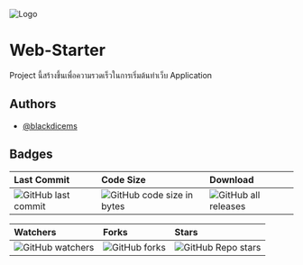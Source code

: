 
![Logo](https://dev-to-uploads.s3.amazonaws.com/uploads/articles/th5xamgrr6se0x5ro4g6.png)
# Web-Starter

Project นี้สร้างขึ้นเพื่อความรวดเร็วในการเริ่มต้นทำเว็บ Application


## Authors

- [@blackdicems](https://www.github.com/blackdicems)


## Badges
| Last Commit | Code Size| Download |
| :-------- | :---------- | :---------- |
| ![GitHub last commit](https://img.shields.io/github/last-commit/semaecs/web-starter) | ![GitHub code size in bytes](https://img.shields.io/github/languages/code-size/semaecs/web-starter) | ![GitHub all releases](https://img.shields.io/github/downloads/semaecs/web-starter/total) |

| Watchers | Forks | Stars | 
| :-------- | :------- | :------------------------- |
| ![GitHub watchers](https://img.shields.io/github/watchers/semaecs/web-starter?style=social) | ![GitHub forks](https://img.shields.io/github/forks/semaecs/web-starter?style=social) | ![GitHub Repo stars](https://img.shields.io/github/stars/semaecs/web-starter?style=social) |


